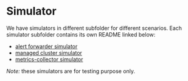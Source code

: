 # Simulator

We have simulators in different subfolder for different scenarios. 
Each simulator subfolder contains its own README linked below:

* [alert forwarder simulator](alert-forward)
* [managed cluster simulator](managed-cluster)
* [metrics-collector simulator](metrics-collector)

_Note:_ these simulators are for testing purpose only.
